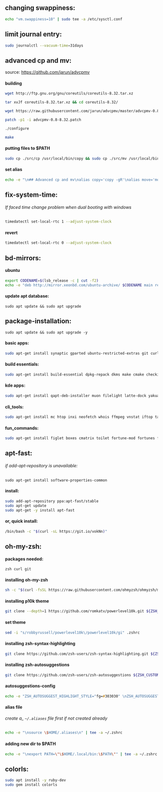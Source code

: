 
## changing swappiness:
```zsh
echo "vm.swappiness=10" | sudo tee -a /etc/sysctl.conf
```
  
  
## limit journal entry:
```zsh
sudo journalctl --vacuum-time=31days
```

  
  
## advanced cp and mv:
source: https://github.com/jarun/advcpmv 

#### building
```zsh
wget http://ftp.gnu.org/gnu/coreutils/coreutils-8.32.tar.xz

tar xvJf coreutils-8.32.tar.xz && cd coreutils-8.32/

wget https://raw.githubusercontent.com/jarun/advcpmv/master/advcpmv-0.8-8.32.patch

patch -p1 -i advcpmv-0.8-8.32.patch

./configure

make
```
  
  
#### putting files to $PATH
```zsh
sudo cp ./src/cp /usr/local/bin/copy && sudo cp ./src/mv /usr/local/bin/move
```
  
  
#### set alias
```zsh
echo -e "\n## Advanced cp and mv\nalias copy='copy -gR'\nalias move='move -g'" | tee -a .aliases
```

  
  
## fix-system-time:
###### If faced time change problem when dual booting with windows
```zsh
timedatectl set-local-rtc 1 --adjust-system-clock
```
#### revert
```zsh
timedatectl set-local-rtc 0 --adjust-system-clock
```

  
  
## bd-mirrors:

#### ubuntu
```zsh
export CODENAME=$(lsb_release -c | cut -f2)
echo -e "deb http://mirror.xeonbd.com/ubuntu-archive/ $CODENAME main restricted universe multiverse \ndeb http://mirror.xeonbd.com/ubuntu-archive/ $CODENAME-updates main restricted universe multiverse \ndeb http://mirror.xeonbd.com/ubuntu-archive/ $CODENAME-backports main restricted universe multiverse \ndeb http://mirror.xeonbd.com/ubuntu-archive/ $CODENAME-security main restricted universe multiverse" | sudo tee /etc/apt/sources.list.d/bd_mirrors.list
```
#### update apt database:
`sudo apt update && sudo apt upgrade`

  
  
## package-installation:

`sudo apt update && sudo apt upgrade -y`

#### basic apps:
```zsh
sudo apt-get install synaptic gparted ubuntu-restricted-extras git curl zsh fonts-powerline ttf-mscorefonts-installer catfish gnome-disk-utility ntfs-3g grub-customizer adb fastboot scrcpy openvpn m17n-db ibus-avro goldendict stacer flameshot gimp inkscape krita deluge kazam wine winetricks
```

#### build essentials:
```zsh
sudo apt-get install build-essential dpkg-repack dkms make cmake checkinstall python2 python3 python-pip python3-pip python-setuptools python3-setuptools python-wheel-common
```
#### kde apps:
```zsh
sudo apt-get install qapt-deb-installer muon filelight latte-dock yakuake xdg-desktop-portal-gtk xdg-desktop-portal-kde krfb redshift
```
#### cli_tools:
```zsh
sudo apt-get install mc htop inxi neofetch whois ffmpeg vnstat iftop tasksel vsftpd elinks rtorrent fim aptitude cmus bat screen byobu
```
#### fun_commands:
```zsh
sudo apt-get install figlet boxes cmatrix toilet fortune-mod fortunes fortune-min fortune-off xscreensaver xscreensaver-data-extra xscreensaver-gl xscreensaver-gl-extra sl cowsay lolcat
```
  
  
## apt-fast:

###### if add-apt-repository is unavailable: 
`sudo apt-get install software-properties-common`

#### install:
```zsh
sudo add-apt-repository ppa:apt-fast/stable
sudo apt-get update
sudo apt-get -y install apt-fast
```
#### or, quick install:
```zsh
/bin/bash -c "$(curl -sL https://git.io/vokNn)"
```
  
  
## oh-my-zsh:

#### packages needed:
`zsh curl git`

#### installing oh-my-zsh
```zsh
sh -c "$(curl -fsSL https://raw.githubusercontent.com/ohmyzsh/ohmyzsh/master/tools/install.sh)"
```

#### installing p10k theme
```zsh
git clone --depth=1 https://github.com/romkatv/powerlevel10k.git ${ZSH_CUSTOM:-$HOME/.oh-my-zsh/custom}/themes/powerlevel10k
```
#### set theme
```zsh
sed -i "s/robbyrussell/powerlevel10k\/powerlevel10k/gi" .zshrc
```
#### installing zsh-syntax-highlighting
```zsh
git clone https://github.com/zsh-users/zsh-syntax-highlighting.git ${ZSH_CUSTOM:-~/.oh-my-zsh/custom}/plugins/zsh-syntax-highlighting
```
#### installing zsh-autosuggestions
```zsh
git clone https://github.com/zsh-users/zsh-autosuggestions ${ZSH_CUSTOM:-~/.oh-my-zsh/custom}/plugins/zsh-autosuggestions
```
#### autosuggestions-config
```zsh
echo -e "ZSH_AUTOSUGGEST_HIGHLIGHT_STYLE="fg=#303030" \nZSH_AUTOSUGGEST_STRATEGY=(history completion) \nZSH_AUTOSUGGEST_BUFFER_MAX_SIZE=20" >> .zshrc
```
#### alias file 
###### create a_ `~/.aliases` _file first if not created already_
```zsh
echo -e "\nsource \$HOME/.aliases\n" | tee -a ~/.zshrc
```
#### adding new dir to $PATH
```zsh
echo -e "\nexport PATH=\"\$HOME/.local/bin:\$PATH\"" | tee -a ~/.zshrc
```
  
  
## colorls:
```zsh
sudo apt install -y ruby-dev
sudo gem install colorls
```

